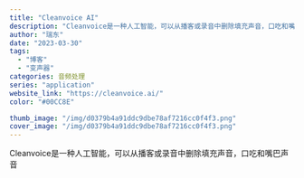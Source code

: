 ```yaml
---
title: "Cleanvoice AI"
description: "Cleanvoice是一种人工智能，可以从播客或录音中删除填充声音，口吃和嘴巴声音"
author: "瑞东"
date: "2023-03-30"
tags:
  - "博客"
  - "变声器"
categories: 音频处理
series: "application"
website_link: "https://cleanvoice.ai/"
color: "#00CC8E"

thumb_image: "/img/d0379b4a91ddc9dbe78af7216cc0f4f3.png"
cover_image: "/img/d0379b4a91ddc9dbe78af7216cc0f4f3.png"
---
```


Cleanvoice是一种人工智能，可以从播客或录音中删除填充声音，口吃和嘴巴声音